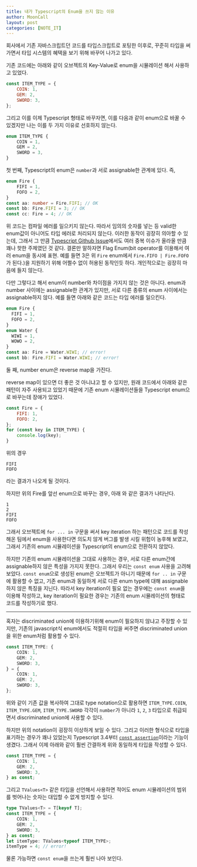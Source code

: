 ```yaml
---
title: 내가 Typescript의 Enum을 쓰지 않는 이유
author: MoonCall
layout: post
categories: [NOTE_IT]
---
```


회사에서 기존 자바스크립트던 코드를 타입스크립트로 포팅한 이후로, 꾸준히 타입을 써가면서 타입 시스템의 혜택을 보기 위해 바꾸어 나가고 있다.

기존 코드에는 아래와 같이 오브젝트의 Key-Value로 enum을 시뮬레이션 해서 사용하고 있었다.

```javascript
const ITEM_TYPE = {
    COIN: 1,
    GEM: 2,
    SWORD: 3,
};
```

그리고 이를 이제 Typescript 형태로 바꾸자면, 이를 다음과 같이 enum으로 바꿀 수 있겠지만 나는 이를 두 가지 이유로 선호하지 않는다.

```typescript
enum ITEM_TYPE {
    COIN = 1,
    GEM = 2,
    SWORD = 3,
}
```

첫 번째, Typescript의 enum은 `number`과 서로 assignable한 관계에 있다. 즉,

```typescript
enum Fire {
    FIFI = 1,
    FOFO = 2,
}
const aa: number = Fire.FIFI; // OK
const bb: Fire.FIFI = 3; // OK
const cc: Fire = 4; // OK
```

위 코드는 컴파일 에러를 일으키지 않는다. 따라서 임의의 숫자를 넣는 등 valid한 enum값이 아니어도 타입 에러로 처리되지 않는다. 이러한 동작이 굉장히 의아할 수 있는데, 그래서 그 만큼 [Typescript Github Issue](https://github.com/microsoft/TypeScript/issues/26362)에서도 여러 중복 이슈가 올라올 만큼 꽤나 핫한 주제였던 것 같다. 결론만 말하자면 Flag Enum(bit operator를 이용해서 여러 enum을 동시에 표현. 예를 들면 3은 위 `Fire` enum에서 `Fire.FIFO | Fire.FOFO`가 된다.)을 지원하기 위해 어쩔수 없이 허용된 동작인듯 하다. 개인적으로는 굉장히 마음에 들지 않는다.

다만 그렇다고 해서 enum이 number와 차이점을 가지지 않는 것은 아니다. enum과 number 사이에는 assignable한 관계가 있지만, 서로 다른 종류의 enum 사이에서는 assignable하지 않다. 예를 들면 아래와 같은 코드는 타입 에러를 일으킨다.

```typescript
enum Fire {
  FIFI = 1,
  FOFO = 2,
}
enum Water {
  WIWI = 1,
  WOWO = 2,
}
const aa: Fire = Water.WIWI; // error!
const bb: Fire.FIFI = Water.WIWI; // error!
```

둘 째, number enum은 reverse map을 가진다.

reverse map이 있으면 더 좋은 것 아니냐고 할 수 있지만, 원래 코드에서 아래와 같은 패턴이 자주 사용되고 있었기 때문에 기존 enum 시뮬레이션들을 Typescript enum으로 바꾸는데 장애가 있었다.

```javascript
const Fire = {
    FIFI: 1,
    FOFO: 2,
};
for (const key in ITEM_TYPE) {
    console.log(key);
}
```

위의 경우

```plain
FIFI
FOFO
```

라는 결과가 나오게 될 것이다.

하지만 위의 Fire를 앞선 enum으로 바꾸는 경우, 아래 와 같은 결과가 나타난다.

```plain
1
2
FIFI
FOFO
```

그래서 오브젝트에 `for ... in` 구문을 써서 key iteration 하는 패턴으로 코드를 작성해온 팀에서 enum을 사용한다면 의도치 않게 버그를 발생 시킬 위험이 농후해 보였고, 그래서 기존의 enum 시뮬레이션을 Typescript의 enum으로 전환하지 않았다.

하지만 기존의 enum 시뮬레이션을 그대로 사용하는 경우, 서로 다른 enum간에 assignable하지 않은 특성을 가지지 못한다. 그래서 우리는 `const enum` 사용을 고려해 보았다. `const enum`으로 생성된 enum은 오브젝트가 아니기 때문에 `for .. in` 구문에 활용할 수 없고, 기존 enum과 동일하게 서로 다른 enum type에 대해 assignable하지 않은 특징을 지닌다. 따라서 key iteration이 필요 없는 경우에는 `const enum`을 이용해 작성하고, key iteration이 필요한 경우는 기존의 enum 시뮬레이션의 형태로 코드를 작성하기로 했다.

---

혹자는 discriminated union에 이용하기위해 enum이 필요하지 않냐고 주장할 수 있지만, 기존의 javascript식 enum에서도 적절히 타입을 써주면 discriminated union을 위한 enum처럼 활용할 수 있다.

```typescript
const ITEM_TYPE: {
    COIN: 1,
    GEM: 2,
    SWORD: 3,
} = {
    COIN: 1,
    GEM: 2,
    SWORD: 3,
};
```

위와 같이 기존 값을 복사하여 그대로 type notation으로 활용하면 `ITEM_TYPE.COIN`, `ITEM_TYPE.GEM`, `ITEM_TYPE.SWORD` 각각이 `number`가 아니라 `1`, `2`, `3` 타입으로 취급되면서 discriminated union에 사용할 수 있다.

하지만 위의 notation이 굉장히 이상하게 보일 수 있다. 그리고 이러한 형식으로 타입을 표기하는 경우가 꽤나 있었는지 Typescript 3.4부터 [`const assertion`](https://www.typescriptlang.org/docs/handbook/release-notes/typescript-3-4.html#const-assertions)이라는 기능이 생겼다. 그래서 이제 아래와 같이 훨씬 간결하게 위와 동일하게 타입을 작성할 수 있다.

```typescript
const ITEM_TYPE = {
    COIN: 1,
    GEM: 2,
    SWORD: 3,
} as const;
```

그리고 `TValues<T>` 같은 타입을 선언해서 사용하면 적어도 enum 시뮬레이션의 범위를 벗어나는 숫자는 대입할 수 없게 방지할 수 있다.

```typescript
type TValues<T> = T[keyof T];
const ITEM_TYPE = {
    COIN: 1,
    GEM: 2,
    SWORD: 3,
} as const;
let itemType: TValues<typeof ITEM_TYPE>;
itemType = 4; // error!
```

물론 가능하면 `const enum`을 쓰는게 훨씬 나아 보인다.
